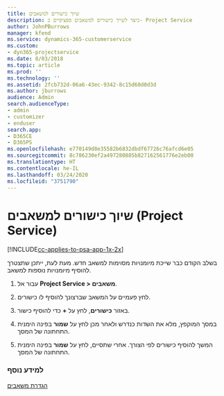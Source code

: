 ```yaml
---
title: שיוך כישורים למשאבים
description: כיצד לשייך כישורים למשאבים ספציפיים ב- Project Service
author: JohnPBurrows
manager: kfend
ms.service: dynamics-365-customerservice
ms.custom:
- dyn365-projectservice
ms.date: 8/03/2018
ms.topic: article
ms.prod: ''
ms.technology: ''
ms.assetid: 2fcb732d-06a6-43ec-9342-8c15d60d0d3d
ms.author: jburrows
audience: Admin
search.audienceType:
- admin
- customizer
- enduser
search.app:
- D365CE
- D365PS
ms.openlocfilehash: e770149d8e35582b6832dbdf67726c76afcd6e05
ms.sourcegitcommit: 8c786230ef2a497280885b827162561776e2eb00
ms.translationtype: HT
ms.contentlocale: he-IL
ms.lasthandoff: 03/24/2020
ms.locfileid: "3751790"
---
```

# <a name="associate-skills-with-resources-project-service"></a>שיוך כישורים למשאבים (Project Service)

[!INCLUDE[cc-applies-to-psa-app-1x-2x](../includes/cc-applies-to-psa-app-1x-2x.md)]

בשלב הקודם כבר שייכת מיומנויות מסוימות למשאב חדש. מעת לעת, ייתכן שתצטרך להוסיף מיומנויות נוספות למשאב.  
  
1.  עבור אל **Project Service > משאבים**.  
  
2.  לחץ פעמיים על המשאב שברצונך להוסיף לו כישורים.  
  
3.  באזור **כישורים**, לחץ על **+** כדי להוסיף כישור.  
  
4.  במסך המוקפץ, מלא את השדות כנדרש ולאחר מכן לחץ על **שמור** בפינה הימנית התחתונה של המסך.  
  
5.  המשך להוסיף כישורים לפי הצורך. אחרי שתסיים, לחץ על **שמור** בפינה הימנית התחתונה של המסך.  
  
### <a name="see-also"></a>למידע נוסף  
 [הגדרת משאבים](../project-service/set-up-resources.md)
